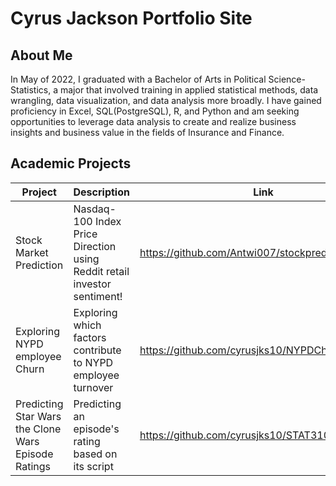 # Cyrus Jackson Portfolio Site

## About Me

In May of 2022, I graduated with a Bachelor of Arts in Political Science-Statistics, a major that involved training in applied statistical methods, data wrangling, data visualization, and data analysis more broadly. I have gained proficiency in Excel, SQL(PostgreSQL), R, and Python and am seeking opportunities to leverage data analysis to create and realize business insights and business value in the fields of Insurance and Finance.


## Academic Projects 

| Project       | Description   | Link  |
| -------       | -----------   | ----
Stock Market Prediction  |  Nasdaq-100 Index Price Direction using  Reddit retail investor sentiment! | https://github.com/Antwi007/stockprediction
Exploring NYPD employee Churn  | Exploring which factors contribute to NYPD employee turnover   | https://github.com/cyrusjks10/NYPDChurnPred
Predicting Star Wars the Clone Wars Episode Ratings  | Predicting an episode's rating based on its script |  https://github.com/cyrusjks10/STAT3106_Final_Proj

